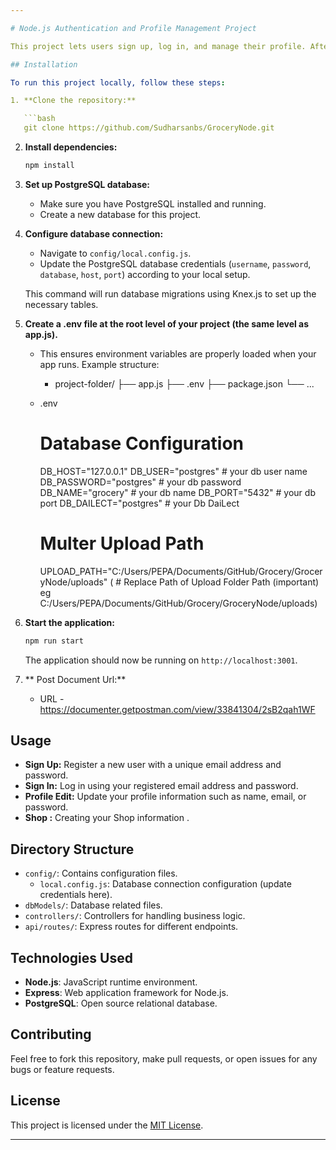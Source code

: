 ```yaml
---

# Node.js Authentication and Profile Management Project

This project lets users sign up, log in, and manage their profile. After logging in, users can register their grocery shop by filling in shop details. The backend is built with Node.js and PostgreSQL,

## Installation

To run this project locally, follow these steps:

1. **Clone the repository:**

   ```bash
   git clone https://github.com/Sudharsanbs/GroceryNode.git
   ```

2. **Install dependencies:**

   ```bash
   npm install
   ```

3. **Set up PostgreSQL database:**

   - Make sure you have PostgreSQL installed and running.
   - Create a new database for this project.

4. **Configure database connection:**

   - Navigate to `config/local.config.js`.
   - Update the PostgreSQL database credentials (`username`, `password`, `database`, `host`, `port`) according to your local setup.

   This command will run database migrations using Knex.js to set up the necessary tables.

5. **Create a .env file at the root level of your project (the same level as app.js).**

   - This ensures environment variables are properly loaded when your app runs. Example structure:

       - project-folder/
         ├── app.js
         ├── .env
         ├── package.json
         └── ...
    - .env 
      # Database Configuration
        DB_HOST="127.0.0.1" 
        DB_USER="postgres" # your db user name
        DB_PASSWORD="postgres" # your db password
        DB_NAME="grocery" # your db name
        DB_PORT="5432" # your db port 
        DB_DAILECT="postgres" # your Db DaiLect

      # Multer Upload Path
        UPLOAD_PATH="C:/Users/PEPA/Documents/GitHub/Grocery/GroceryNode/uploads" ( # Replace Path of Upload Folder Path (important) eg C:/Users/PEPA/Documents/GitHub/Grocery/GroceryNode/uploads)

6. **Start the application:**

   ```bash
   npm run start
   ```

   The application should now be running on `http://localhost:3001`.
7. ** Post Document Url:**

      - URL - https://documenter.getpostman.com/view/33841304/2sB2qah1WF
## Usage

- **Sign Up:** Register a new user with a unique email address and password.
- **Sign In:** Log in using your registered email address and password.
- **Profile Edit:** Update your profile information such as name, email, or password.
- **Shop :** Creating  your Shop information .


## Directory Structure

- `config/`: Contains configuration files.
  - `local.config.js`: Database connection configuration (update credentials here).
- `dbModels/`: Database related files.
- `controllers/`: Controllers for handling business logic.
- `api/routes/`: Express routes for different endpoints.


## Technologies Used

- **Node.js**: JavaScript runtime environment.
- **Express**: Web application framework for Node.js.
- **PostgreSQL**: Open source relational database.

## Contributing

Feel free to fork this repository, make pull requests, or open issues for any bugs or feature requests.

## License

This project is licensed under the [MIT License](LICENSE).



---
```

